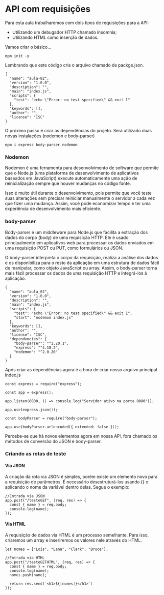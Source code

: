 # API com requisições

Para esta aula trabalharemos com dois tipos de requisições para a API:

* Utilizando um debugador HTTP chamado insomnia;
* Utilizando HTML como inserção de dados.

Vamos criar o básico…

`npm init -y`

Lembrando que este código cria o arquivo chamado de packge.json.

```
{
  "name": "aula-02",
  "version": "1.0.0",
  "description": "",
  "main": "index.js",
  "scripts": {
    "test": "echo \"Error: no test specified\" && exit 1"
  },
  "keywords": [],
  "author": "",
  "license": "ISC"
}
```

O próximo passo é criar as dependências do projeto. Será utilizado duas novas instalações (nodemon e body-parser)

`npm i express body-parser nodemon`

### Nodemon

Nodemon é uma ferramenta para desenvolvimento de software que permite que o Node.js (uma plataforma de desenvolvimento de aplicativos baseados em JavaScript) execute automaticamente uma ação de reinicialização sempre que houver mudanças no código fonte.

Isso é muito útil durante o desenvolvimento, pois permite que você teste suas alterações sem precisar reiniciar manualmente o servidor a cada vez que fizer uma mudança. Assim, você pode economizar tempo e ter uma experiência de desenvolvimento mais eficiente.

### body-parser

Body-parser é um middleware para Node.js que facilita a extração dos dados do corpo (body) de uma requisição HTTP. Ele é usado principalmente em aplicativos web para processar os dados enviados em uma requisição POST ou PUT, como formulários ou JSON.

O body-parser interpreta o corpo da requisição, realiza a análise dos dados e os disponibiliza para o resto da aplicação em uma estrutura de dados fácil de manipular, como objeto JavaScript ou array. Assim, o body-parser torna mais fácil processar os dados de uma requisição HTTP e integrá-los à aplicação.

```
{
  "name": "aula_02",
  "version": "1.0.0",
  "description": "",
  "main": "index.js",
  "scripts": {
    "test": "echo \"Error: no test specified\" && exit 1",
    "start": "nodemon index.js"
  },
  "keywords": [],
  "author": "",
  "license": "ISC",
  "dependencies": {
    "body-parser": "^1.20.1",
    "express": "^4.18.2",
    "nodemon": "^2.0.20"
  }
}
```

Após criar as dependências agora é a hora de criar nosso arquivo principal index.js

```
const express = require("express");

const app = express();

app.listen(8080, () => console.log("Servidor ativo na porta 8080"));

app.use(express.json());

const bodyParser = require("body-parser");

app.use(bodyParser.urlencoded({ extended: false }));
```

Percebe-se que há novos elementos agora em nossa API, fora chamado os métodos de conversão do JSON e body-parser.

### Criando as rotas de teste

#### Via JSON

A criação da rota via JSON é simples, porém existe um elemento novo para a requisição de parâmetros. É necessário desestruturá-los usando {} e aplicando o nome da variável dentro delas. Segue o exemplo:

```
//Entrada via JSON
app.post("/testeGET", (req, res) => {
  const { name } = req.body;
  console.log(name);
});
```

#### Via HTML

A requisição de dados via HTML é um processo semelhante. Para isso, criaremos um array e inseriremos os valores nele através do HTML.

```
let nomes = ["Lois", "Lana", "Clark", "Bruce"];

//Entrada via HTML
app.post("/testeGETHTML", (req, res) => {
  const { name } = req.body;
  console.log(name);
  nomes.push(name);

  return res.send(`<h1>${[nomes]}</h1>`)
});
```
